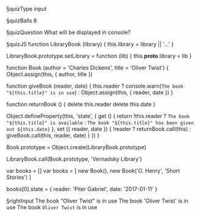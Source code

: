 §quizType
input

§quizBalls
8


§quizQuestion
What will be displayed in console?



§quizJS
function LibraryBook (library) {
  this.library = library || '...'
}

LibraryBook.prototype.setLibrary = function (lib) {
  this.__proto__.library = lib
}

function Book (author = 'Charles Dickens', title = 'Oliver Twist') {
  Object.assign(this, { author, title })

  function giveBook (reader, date) {
    this.reader
      ? console.warn(`The book "${this.title}" is in use`)
      : Object.assign(this, { reader, date })
  }

  function returnBook () {
    delete this.reader
    delete this.date
  }

  Object.defineProperty(this, 'state', {
    get () {
      return !this.reader
        ? `The book "${this.title}" is available`
        : `The book "${this.title}" has been given out ${this.date}`
    },
    set ({ reader, date }) {
      !reader
        ? returnBook.call(this)
        : giveBook.call(this, reader, date)
    }
  })
}

Book.prototype = Object.create(LibraryBook.prototype)

LibraryBook.call(Book.prototype, 'Vernadsky Library')

var books = []
var books = [
  new Book(),
  new Book('O. Henry', 'Short Stories')
]

books[0].state = { reader: 'Piter Gabriel', date: '2017-01-11' }




§rightInput
The book "Oliver Twist" is in use
The book 'Oliver Twist' is in use
The book `Oliver Twist` is in use
